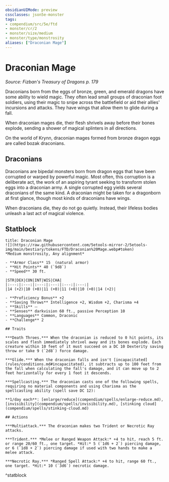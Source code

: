 ```yaml
---
obsidianUIMode: preview
cssclasses: json5e-monster
tags:
- compendium/src/5e/ftd
- monster/cr/2
- monster/size/medium
- monster/type/monstrosity
aliases: ["Draconian Mage"]
---
```

# Draconian Mage
*Source: Fizban's Treasury of Dragons p. 179*  

Draconians born from the eggs of bronze, green, and emerald dragons have some ability to wield magic. They often lead small groups of draconian foot soldiers, using their magic to snipe across the battlefield or aid their allies' incursions and attacks. They have wings that allow them to glide during a fall.

When draconian mages die, their flesh shrivels away before their bones explode, sending a shower of magical splinters in all directions.

On the world of Krynn, draconian mages formed from bronze dragon eggs are called bozak draconians.

## Draconians

Draconians are bipedal monsters born from dragon eggs that have been corrupted or warped by powerful magic. Most often, this corruption is a deliberate act, the work of an aspiring tyrant seeking to transform stolen eggs into a draconian army. A single corrupted egg yields several draconians of the same kind. A draconian might be taken for a dragonborn at first glance, though most kinds of draconians have wings.

When draconians die, they do not go quietly. Instead, their lifeless bodies unleash a last act of magical violence.

## Statblock

```ad-statblock
title: Draconian Mage
![](https://raw.githubusercontent.com/5etools-mirror-2/5etools-img/main/bestiary/tokens/FTD/Draconian%20Mage.webp#token)
*Medium monstrosity, Any alignment*

- **Armor Class** 15  (natural armor)
- **Hit Points** 40 (`9d8`)
- **Speed** 30 ft.

|STR|DEX|CON|INT|WIS|CHA|
|:---:|:---:|:---:|:---:|:---:|:---:|
|14 (+2)|10 (+0)|11 (+0)|11 (+0)|10 (+0)|14 (+2)|

- **Proficiency Bonus** +2
- **Saving Throws** Intelligence +2, Wisdom +2, Charisma +4
- **Skills** ⏤
- **Senses** darkvision 60 ft., passive Perception 10
- **Languages** Common, Draconic
- **Challenge** 2

## Traits

***Death Throes.*** When the draconian is reduced to 0 hit points, its scales and flesh immediately shrivel away and its bones explode. Each creature within 10 feet of it must succeed on a DC 10 Dexterity saving throw or take 9 (`2d8`) force damage.

***Glide.*** When the draconian falls and isn't [incapacitated](rules/conditions.md#incapacitated), it subtracts up to 100 feet from the fall when calculating the fall's damage, and it can move up to 2 feet horizontally for every 1 foot it descends.

***Spellcasting.*** The draconian casts one of the following spells, requiring no material components and using Charisma as the spellcasting ability (spell save DC 12):

**1/day each**: [enlarge/reduce](compendium/spells/enlarge-reduce.md), [invisibility](compendium/spells/invisibility.md), [stinking cloud](compendium/spells/stinking-cloud.md)

## Actions

***Multiattack.*** The draconian makes two Trident or Necrotic Ray attacks.

***Trident.*** *Melee or Ranged Weapon Attack:* +4 to hit, reach 5 ft. or range 20/60 ft., one target. *Hit:* 5 (`1d6 + 2`) piercing damage, or 6 (`1d8 + 2`) piercing damage if used with two hands to make a melee attack.

***Necrotic Ray.*** *Ranged Spell Attack:* +4 to hit, range 60 ft., one target. *Hit:* 10 (`3d6`) necrotic damage.
```
^statblock